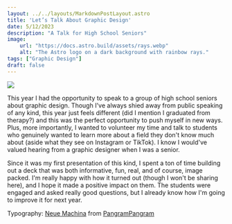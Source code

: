 ```yaml
---
layout: ../../layouts/MarkdownPostLayout.astro
title: 'Let’s Talk About Graphic Design'
date: 5/12/2023
description: "A Talk for High School Seniors"
image:
    url: "https://docs.astro.build/assets/rays.webp"
    alt: "The Astro logo on a dark background with rainbow rays."
tags: ["Graphic Design"]
draft: false
---
```


<img class="blog-post-image-lg" src="https://res.cloudinary.com/dzv7ytxjh/image/upload/v1739400771/647aa97bde546464ebff701b_o_farrell-graphic-design-talk_ynbkdn.png">

This year I had the opportunity to speak to a group of high school seniors about graphic design. Though I've always shied away from public speaking of any kind, this year just feels different (did I mention I graduated from therapy?) and this was the perfect opportunity to push myself in new ways. Plus, more importantly, I wanted to volunteer my time and talk to students who genuinely wanted to learn more about a field they don't know much about (aside what they see on Instagram or TikTok). I know I would've valued hearing from a graphic designer when I was a senior.

Since it was my first presentation of this kind, I spent a ton of time building out a deck that was both informative, fun, real, and of course, image packed. I'm really happy with how it turned out (though I won't be sharing here), and I hope it made a positive impact on them. The students were engaged and asked really good questions, but I already know how I'm going to improve it for next year.

Typography: [Neue Machina](https://pangrampangram.com/products/neue-machina) from [PangramPangram](https://pangrampangram.com/)